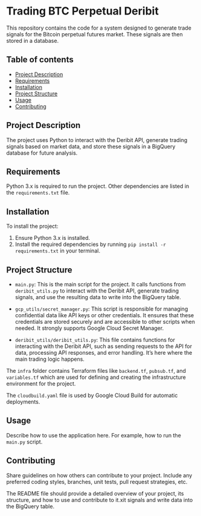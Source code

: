 # Trading BTC Perpetual Deribit 


This repository contains the code for a system designed to generate trade signals for the Bitcoin perpetual futures market. These signals are then stored in a database.

## Table of contents

- [Project Description](#project-description)
- [Requirements](#requirements)
- [Installation](#installation)
- [Project Structure](#project-structure)
- [Usage](#usage)
- [Contributing](#contributing)

## Project Description

The project uses Python to interact with the Deribit API, generate trading signals based on market data, and store these signals in a BigQuery database for future analysis.

## Requirements

Python 3.x is required to run the project. Other dependencies are listed in the `requirements.txt` file.

## Installation

To install the project:

1. Ensure Python 3.x is installed.
2. Install the required dependencies by running `pip install -r requirements.txt` in your terminal.

## Project Structure

- `main.py`: This is the main script for the project. It calls functions from `deribit_utils.py` to interact with the Deribit API, generate trading signals, and use the resulting data to write into the BigQuery table.

- `gcp_utils/secret_manager.py`: This script is responsible for managing confidential data like API keys or other credentials. It ensures that these credentials are stored securely and are accessible to other scripts when needed. It strongly supports Google Cloud Secret Manager.

- `deribit_utils/deribit_utils.py`: This file contains functions for interacting with the Deribit API, such as sending requests to the API for data, processing API responses, and error handling. It’s here where the main trading logic happens.

The `infra` folder contains Terraform files like `backend.tf`, `pubsub.tf`, and `variables.tf` which are used for defining and creating the infrastructure environment for the project. 

The `cloudbuild.yaml` file is used by Google Cloud Build for automatic deployments.

## Usage

Describe how to use the application here. For example, how to run the `main.py` script.

## Contributing

Share guidelines on how others can contribute to your project. Include any preferred coding styles, branches, unit tests, pull request strategies, etc.

The README file should provide a detailed overview of your project, its structure, and how to use and contribute to it.xit signals and write data into the BigQuery table.